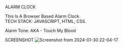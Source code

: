 ALARM CLOCK

This Is A Browser Based Alarm Clock <br/>
TECH STACK: JAVASCRIPT, HTML, CSS.

Alarm Tone: AKA - Touch My Blood

SCREENSHOT
![Screenshot from 2024-01-30 22-04-17](https://github.com/Lungi066/alarm-clock/assets/126391834/fd143f15-c375-4e37-bceb-8446457bb188)
